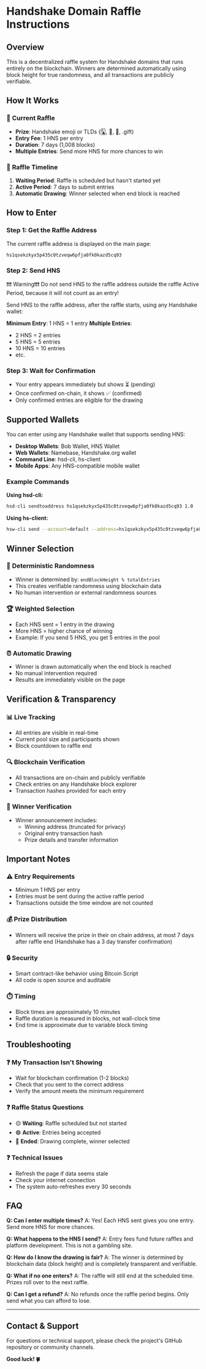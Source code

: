 # Handshake Domain Raffle Instructions

## Overview

This is a decentralized raffle system for Handshake domains that runs entirely on the blockchain. Winners are determined automatically using block height for true randomness, and all transactions are publicly verifiable.

## How It Works

### 🎯 **Current Raffle**

- **Prize**: Handshake emoji or TLDs (🃑, 🧬, 🦖, .gift)
- **Entry Fee**: 1 HNS per entry
- **Duration**: 7 days (1,008 blocks)
- **Multiple Entries**: Send more HNS for more chances to win

### 📅 **Raffle Timeline**

1. **Waiting Period**: Raffle is scheduled but hasn't started yet
2. **Active Period**: 7 days to submit entries
3. **Automatic Drawing**: Winner selected when end block is reached

## How to Enter

### Step 1: Get the Raffle Address

The current raffle address is displayed on the main page:

```
hs1qsekzkyx5p435c0tzveqw6pfja0fk0kazd5cq93
```

### Step 2: Send HNS

❗❗❗ Warning❗❗❗
Do not send HNS to the raffle address outside the raffle Active Period, because it will not count as an entry!

Send HNS to the raffle address, after the raffle starts, using any Handshake wallet:

**Minimum Entry**: 1 HNS = 1 entry
**Multiple Entries**:

- 2 HNS = 2 entries
- 5 HNS = 5 entries
- 10 HNS = 10 entries
- etc.

### Step 3: Wait for Confirmation

- Your entry appears immediately but shows ⏳ (pending)
- Once confirmed on-chain, it shows ✅ (confirmed)
- Only confirmed entries are eligible for the drawing

## Supported Wallets

You can enter using any Handshake wallet that supports sending HNS:

- **Desktop Wallets**: Bob Wallet, HNS Wallet
- **Web Wallets**: Namebase, Handshake.org wallet
- **Command Line**: hsd-cli, hs-client
- **Mobile Apps**: Any HNS-compatible mobile wallet

### Example Commands

**Using hsd-cli:**

```bash
hsd-cli sendtoaddress hs1qsekzkyx5p435c0tzveqw6pfja0fk0kazd5cq93 1.0
```

**Using hs-client:**

```bash
hsw-cli send --account=default --address=hs1qsekzkyx5p435c0tzveqw6pfja0fk0kazd5cq93 --value=1000000
```

## Winner Selection

### 🎲 **Deterministic Randomness**

- Winner is determined by: `endBlockHeight % totalEntries`
- This creates verifiable randomness using blockchain data
- No human intervention or external randomness sources

### 🏆 **Weighted Selection**

- Each HNS sent = 1 entry in the drawing
- More HNS = higher chance of winning
- Example: If you send 5 HNS, you get 5 entries in the pool

### ⏰ **Automatic Drawing**

- Winner is drawn automatically when the end block is reached
- No manual intervention required
- Results are immediately visible on the page

## Verification & Transparency

### 📊 **Live Tracking**

- All entries are visible in real-time
- Current pool size and participants shown
- Block countdown to raffle end

### 🔍 **Blockchain Verification**

- All transactions are on-chain and publicly verifiable
- Check entries on any Handshake block explorer
- Transaction hashes provided for each entry

### 🏅 **Winner Verification**

- Winner announcement includes:
  - Winning address (truncated for privacy)
  - Original entry transaction hash
  - Prize details and transfer information

## Important Notes

### ⚠️ **Entry Requirements**

- Minimum 1 HNS per entry
- Entries must be sent during the active raffle period
- Transactions outside the time window are not counted

### 💰 **Prize Distribution**

- Winners will receive the prize in their on chain address, at most 7 days after raffle end (Handshake has a 3 day transfer confirmation)

### 🔒 **Security**

- Smart contract-like behavior using Bitcoin Script
- All code is open source and auditable

### ⏱️ **Timing**

- Block times are approximately 10 minutes
- Raffle duration is measured in blocks, not wall-clock time
- End time is approximate due to variable block timing

## Troubleshooting

### ❓ **My Transaction Isn't Showing**

- Wait for blockchain confirmation (1-2 blocks)
- Check that you sent to the correct address
- Verify the amount meets the minimum requirement

### ❓ **Raffle Status Questions**

- 🟡 **Waiting**: Raffle scheduled but not started
- 🟢 **Active**: Entries being accepted
- 🔴 **Ended**: Drawing complete, winner selected

### ❓ **Technical Issues**

- Refresh the page if data seems stale
- Check your internet connection
- The system auto-refreshes every 30 seconds

## FAQ

**Q: Can I enter multiple times?**
A: Yes! Each HNS sent gives you one entry. Send more HNS for more chances.

**Q: What happens to the HNS I send?**
A: Entry fees fund future raffles and platform development. This is not a gambling site.

**Q: How do I know the drawing is fair?**
A: The winner is determined by blockchain data (block height) and is completely transparent and verifiable.

**Q: What if no one enters?**
A: The raffle will still end at the scheduled time. Prizes roll over to the next raffle.

**Q: Can I get a refund?**
A: No refunds once the raffle period begins. Only send what you can afford to lose.

---

## Contact & Support

For questions or technical support, please check the project's GitHub repository or community channels.

**Good luck! 🍀**
